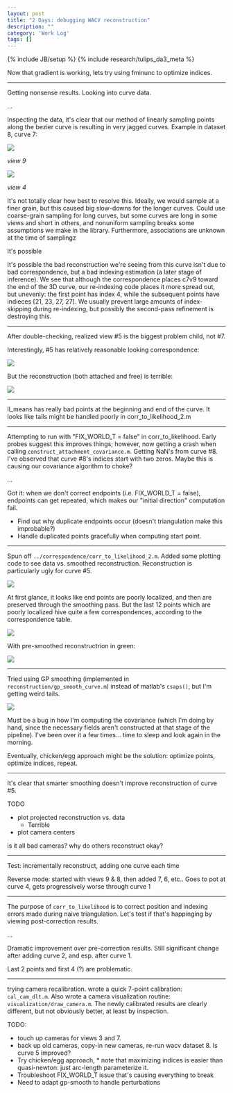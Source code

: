 ```yaml
---
layout: post
title: "2 Days: debugging WACV reconstruction"
description: ""
category: 'Work Log'
tags: []
---
```

{% include JB/setup %}
{% include research/tulips_da3_meta %}


Now that gradient is working, lets try using fminunc to optimize indices.

---

Getting nonsense results.  Looking into curve data.

...

Inspecting the data, it's clear that our method of linearly sampling points along the bezier curve is resulting in very jagged curves.  Example in dataset 8, curve 7:

![]({{site.baseurl}}/img/2013-11-18-dataset8_curve7_view9.png)

*view 9*



![]({{site.baseurl}}/img/2013-11-18-dataset8_curve7_view4.png)

*view 4*

It's not totally clear how best to resolve this.  Ideally, we would sample at a finer grain, but this caused big slow-downs for the longer curves.  Could use coarse-grain sampling for long curves, but some curves are long in some views and short in others, and nonuniform sampling breaks some assumptions we make in the library.  Furthermore, associations are unknown at the time of samplingz

It's possible 

It's possible the bad reconstruction we're seeing from this curve isn't due to bad correspondence, but a bad indexing estimation (a later stage of inference).  We see that although the correspondence places c7v9 toward the end of the 3D curve, our re-indexing code places it more spread out, but unevenly: the first point has index 4, while the subsequent points have indieces [21, 23, 27, 27].  We usually prevent large amounts of index-skipping during re-indexing, but possibly the second-pass refinement is destroying this.

--------------

After double-checking, realized view #5 is the biggest problem child, not #7.

Interestingly, #5 has relatively reasonable looking correspondence:

![]({{site.baseurl}}/img/2013-11-18-curve7_corrs.png)

But the reconstruction (both attached and free) is terrible:
    
![]({{site.baseurl}}/img/2013-11-18-curve7_reconstr.png)

---


ll_means has really bad points at the beginning and end of the curve.  It looks like tails might be handled poorly in corr_to_likelihood_2.m

---

Attempting to run with "FIX_WORLD_T = false" in corr_to_likelihood.  Early probes suggest this improves things; however, now getting a crash when calling `construct_attachment_covariance.m`.  Getting NaN's from curve #8.  I've observed that curve #8's indices start with two zeros.  Maybe this is causing our covariance algorithm to choke?

...

Got it: when we don't correct endpoints (i.e. FIX_WORLD_T = false), endpoints can get repeated, which makes our "initial direction" computation fail.

* Find out why duplicate endpoints occur (doesn't triangulation make this improbable?)
* Handle duplicated points gracefully when computing start point.

---

Spun off `../correspondence/corr_to_likelihood_2.m`.  Added some plotting code to see data vs. smoothed reconstruction.  Reconstruction is particularly ugly for curve #5.

![]({{site.baseurl}}/img/2013-11-18-curve5_reconstr_rough.png)

At first glance, it looks like end points are poorly localized, and then are preserved through the smoothing pass.   But the last 12 points which are poorly localized hive quite a few correspondences, according to the correspondence table.

![]({{site.baseurl}}/img/2013-11-18-curve5_reconstr_rough.png)

With pre-smoothed reconstructrion in green:
    
![]({{site.baseurl}}/img/2013-11-18-reconstr_w_data.png)

---

Tried using GP smoothing (implemented in `reconstruction/gp_smooth_curve.m`) instead of matlab's `csaps()`, but I'm getting weird tails.

![]({{site.baseurl}}/img/2013-11-19-gp_reconstr.png)

Must be a bug in how I'm computing the covariance (which I'm doing by hand, since the necessary fields aren't constructed at that stage of the pipeline).  I've been over it a few times... time to sleep and look again in the morning.

Eventually, chicken/egg approach might be the solution: optimize points, optimize indices, repeat.

---

It's clear that smarter smoothing doesn't improve reconstruction of curve #5.


TODO

* plot projected reconstruction vs. data
    * Terrible
* plot camera centers

is it all bad cameras?  why do others reconstruct okay?


---

Test: incrementally reconstruct, adding one curve each time

Reverse mode: started with views 9 & 8, then added 7, 6, etc..  Goes to pot at curve 4, gets progressively worse through curve 1

---

The purpose of `corr_to_likelihood` is to correct position and indexing errors made during naive triangulation.  Let's test if that's  happinging by viewing post-correction results.

...

Dramatic improvement over pre-correction results.  Still significant change after adding curve 2, and esp. after curve 1.

Last 2 points and first 4 (?) are problematic.

---

trying camera recalibration. wrote a quick 7-point calibration: `cal_cam_dlt.m`.  Also wrote a camera visualization routine: `visualization/draw_camera.m`.  The newly calibrated results are clearly different, but not obviously better, at least by inspection.  

TODO:
    
* touch up cameras for views 3 and 7.
* back up old cameras, copy-in new cameras, re-run wacv dataset 8.  Is curve 5 improved?
* Try chicken/egg approach, 
        * note that maximizing indices is easier than quasi-newton: just arc-length parameterize it.
* Troubleshoot FIX_WORLD_T issue that's causing everything to break
* Need to adapt gp-smooth to handle perturbations 
